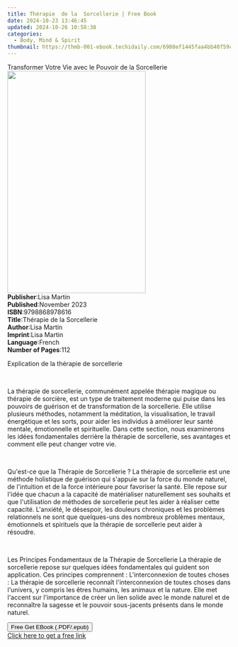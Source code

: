 ```yaml
---
title: Thérapie  de la  Sorcellerie | Free Book
date: 2024-10-23 13:46:45
updated: 2024-10-26 10:58:38
categories:
  - Body, Mind & Spirit
thumbnail: https://thmb-001-ebook.techidaily.com/6980ef1445faa4bb40f59c2ee132a090bd84f02d22531e8b60bb0f872f9ad51e.jpg
---
```

<main id="book-container">
  <div class="flex flex-col">
    <div class="book-brief flex-1 py-6 px-4 sm:p-6 md:py-10 md:px-8">
      <!-- brief-->
      <div class="book-brief-main">
        Transformer Votre Vie avec le Pouvoir de la Sorcellerie
      </div>
    </div>
    <div
      class="book-meta-info flex-1 grid gap-4 col-start-1 col-end-3 row-start-1 sm:mb-6 sm:grid-cols-4 lg:gap-6 lg:col-start-2 lg:row-end-6 lg:row-span-6 lg:mb-0"
    >
      <div
        class="book-meta-info-left place-content-center mt-4 p-4 text-sm leading-6 col-start-2 col-span-2 dark:text-slate-400"
      >
        <img
          class="w-full h-500 object-cover rounded-lg sm:h-255 sm:col-span-2 lg:col-span-full"
          src="https://img-001-ebook.techidaily.com/e96ec3fa410a9e967b87dbe806a4b995249fa09a2bbee7673b2ab3c6dd6d6cff.jpg"
          alt=""
          width="312"
          height="500"
        />
      </div>
      <div
        class="book-meta-info-right mt-2 col-start-1 row-start-2 col-span-3 self-center"
      >
        <!-- meta data  -->
        <div class="flex flex-col px-4 md:px-8">
          <div class="flex-1">
            <strong>Publisher</strong>:<span class="px-2">Lisa Martin</span>
          </div>
          <div class="flex-1">
            <strong>Published</strong>:<span class="px-2">November 2023</span>
          </div>
          <div class="flex-1">
            <strong>ISBN</strong>:<span class="px-2">9798868978616</span>
          </div>
          <div class="flex-1">
            <strong>Title</strong>:<span class="px-2"
              >Thérapie de la Sorcellerie</span
            >
          </div>
          <div class="flex-1">
            <strong>Author</strong>:<span class="px-2">Lisa Martin</span>
          </div>
          <div class="flex-1">
            <strong>Imprint</strong>:<span class="px-2">Lisa Martin</span>
          </div>
          <div class="flex-1">
            <strong>Language</strong>:<span class="px-2">French</span>
          </div>
          <div class="flex-1">
            <strong>Number of Pages</strong>:<span class="px-2">112</span>
          </div>
        </div>
      </div>
    </div>
    <div class="book-description flex-1 py-6 px-4 sm:p-6 md:py-10 md:px-8">
      <div class="book-description-main">
        <div accordion-content="" id="description">
          <p>Explication de la thérapie de sorcellerie</p>
          <p><br /></p>
          <p>
            La thérapie de sorcellerie, communément appelée thérapie magique ou
            thérapie de sorcière, est un type de traitement moderne qui puise
            dans les pouvoirs de guérison et de transformation de la
            sorcellerie. Elle utilise plusieurs méthodes, notamment la
            méditation, la visualisation, le travail énergétique et les sorts,
            pour aider les individus à améliorer leur santé mentale,
            émotionnelle et spirituelle. Dans cette section, nous examinerons
            les idées fondamentales derrière la thérapie de sorcellerie, ses
            avantages et comment elle peut changer votre vie.
          </p>
          <p><br /></p>
          <p>
            Qu'est-ce que la Thérapie de Sorcellerie ? La thérapie de
            sorcellerie est une méthode holistique de guérison qui s'appuie sur
            la force du monde naturel, de l'intuition et de la force intérieure
            pour favoriser la santé. Elle repose sur l'idée que chacun a la
            capacité de matérialiser naturellement ses souhaits et que
            l'utilisation de méthodes de sorcellerie peut les aider à réaliser
            cette capacité. L'anxiété, le désespoir, les douleurs chroniques et
            les problèmes relationnels ne sont que quelques-uns des nombreux
            problèmes mentaux, émotionnels et spirituels que la thérapie de
            sorcellerie peut aider à résoudre.
          </p>
          <p><br /></p>
          <p>
            Les Principes Fondamentaux de la Thérapie de Sorcellerie La thérapie
            de sorcellerie repose sur quelques idées fondamentales qui guident
            son application. Ces principes comprennent : L'interconnexion de
            toutes choses : La thérapie de sorcellerie reconnaît
            l'interconnexion de toutes choses dans l'univers, y compris les
            êtres humains, les animaux et la nature. Elle met l'accent sur
            l'importance de créer un lien solide avec le monde naturel et de
            reconnaître la sagesse et le pouvoir sous-jacents présents dans le
            monde naturel.
          </p>
        </div>
        <div class="accordion-fader"></div>
      </div>
    </div>
    <div class="book-excerpts flex-1 py-6 px-4 sm:p-6 md:py-10 md:px-8"></div>
    <div
      class="book-about-author flex-1 py-6 px-4 sm:p-6 md:py-10 md:px-8"
    ></div>
    <div class="book-free-get flex-1 py-6 px-4 sm:p-6 md:py-10 md:px-8">
      <button
        id="btn-free-get"
        class="bg-blue-500 hover:bg-blue-700 text-white font-bold py-2 px-4 rounded"
      >
        Free Get EBook (.PDF/.epub)
      </button>
      <div id="countdown-display" class="px-2 text-lg mt-2"></div>
      <a
        id="free-link"
        class="hidden bg-blue-500 hover:bg-blue-700 text-white font-bold py-2 px-4 rounded"
        href="https://www.ebooks.com/en-us/book/211152060/th-rapie-de-la-sorcellerie/lisa-martin/"
        target="_blank"
        >Click here to get a free link</a
      >
    </div>
    <script>
      let countdownTime = 0;
      let countdownInterval = null;
      document
        .getElementById('btn-free-get')
        .addEventListener('click', startCountdown);
      function startCountdown() {
        countdownTime = new Date().getTime() + 60000 * 3;
        countdownInterval = setInterval(updateCountdown, 1000);
        document.getElementById('btn-free-get').disabled = true;
        document
          .getElementById('btn-free-get')
          .classList.add('bg-gray-500', 'cursor-not-allowed');
      }
      function updateCountdown() {
        let currentTime = new Date().getTime();
        let timeLeft = countdownTime - currentTime;
        let secondsLeft = Math.floor(timeLeft / 1000);
        document.getElementById('countdown-display').innerHTML =
          `Remaining time: ${secondsLeft} seconds.`;
        if (secondsLeft <= 0) {
          clearInterval(countdownInterval);
          document.getElementById('btn-free-get').classList.add('hidden');
          document.getElementById('free-link').classList.remove('hidden');
          document.getElementById('countdown-display').innerHTML = '';
        }
      }
    </script>
  </div>
</main>
